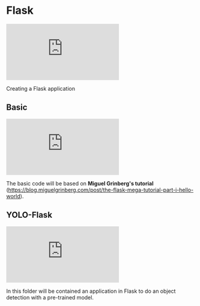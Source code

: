 # Flask

![alt text](http://www.yarntomato.com/percentbarmaker/button.php?barPosition=2&leftFill=%2399CC00)

Creating a Flask application

## Basic

![alt text](http://www.yarntomato.com/percentbarmaker/button.php?barPosition=10&leftFill=%2399CC00)

The basic code will be based on **Miguel Grinberg's tutorial** (https://blog.miguelgrinberg.com/post/the-flask-mega-tutorial-part-i-hello-world).

## YOLO-Flask

![alt text](http://www.yarntomato.com/percentbarmaker/button.php?barPosition=0&leftFill=%2399CC00)

In this folder will be contained an application in Flask to do an object detection with a pre-trained model.
